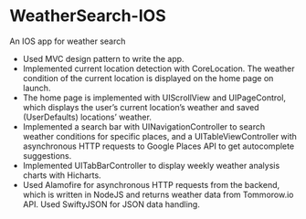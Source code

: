 # WeatherSearch-IOS
An IOS app for weather search

* Used MVC design pattern to write the app.
* Implemented current location detection with CoreLocation. The weather condition of the current location is displayed on the home page on launch.
* The home page is implemented with UIScrollView and UIPageControl, which displays the user’s current location’s weather and saved (UserDefaults) locations’ weather.
* Implemented a search bar with UINavigationController to search weather conditions for specific places, and a UITableViewController with asynchronous HTTP requests to Google Places API to get autocomplete suggestions.
* Implemented UITabBarController to display weekly weather analysis charts with Hicharts.
* Used Alamofire for asynchronous HTTP requests from the backend, which is written in NodeJS and returns weather data from Tommorow.io API. Used SwiftyJSON for JSON data handling.
